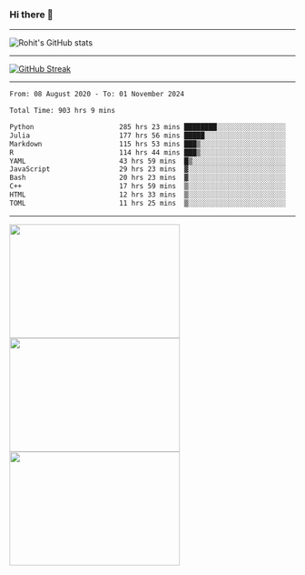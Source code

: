 ### Hi there 👋

<hr/>

![Rohit's GitHub stats](https://github-readme-stats.vercel.app/api?username=RohitRathore1&show_icons=true&theme=transparent)

<hr/>

[![GitHub Streak](http://github-readme-streak-stats.herokuapp.com?user=RohitRathore1&theme=dark&mode=weekly)](https://git.io/streak-stats)

<hr/>

<!--START_SECTION:waka-->

```txt
From: 08 August 2020 - To: 01 November 2024

Total Time: 903 hrs 9 mins

Python                     285 hrs 23 mins ████████░░░░░░░░░░░░░░░░░   31.60 %
Julia                      177 hrs 56 mins █████░░░░░░░░░░░░░░░░░░░░   19.70 %
Markdown                   115 hrs 53 mins ███▒░░░░░░░░░░░░░░░░░░░░░   12.83 %
R                          114 hrs 44 mins ███▒░░░░░░░░░░░░░░░░░░░░░   12.70 %
YAML                       43 hrs 59 mins  █▒░░░░░░░░░░░░░░░░░░░░░░░   04.87 %
JavaScript                 29 hrs 23 mins  ▓░░░░░░░░░░░░░░░░░░░░░░░░   03.25 %
Bash                       20 hrs 23 mins  ▓░░░░░░░░░░░░░░░░░░░░░░░░   02.26 %
C++                        17 hrs 59 mins  ▒░░░░░░░░░░░░░░░░░░░░░░░░   01.99 %
HTML                       12 hrs 33 mins  ▒░░░░░░░░░░░░░░░░░░░░░░░░   01.39 %
TOML                       11 hrs 25 mins  ▒░░░░░░░░░░░░░░░░░░░░░░░░   01.27 %
```

<!--END_SECTION:waka-->

<hr/>

<p>
  <img src="https://wakatime.com/share/@TeAmp0is0N/0205e68a-e5ed-48bf-b870-3c94c1fa77d3.svg" width="300" height="200">
  <img src="https://wakatime.com/share/@TeAmp0is0N/3935ee43-08a3-493e-8b95-60c1f9204b15.svg" width="300" height="200">
  <img src="https://wakatime.com/share/@TeAmp0is0N/8717aacc-7340-44e0-abb1-987dc9823fcd.svg" width="300" height="200">
</p>




